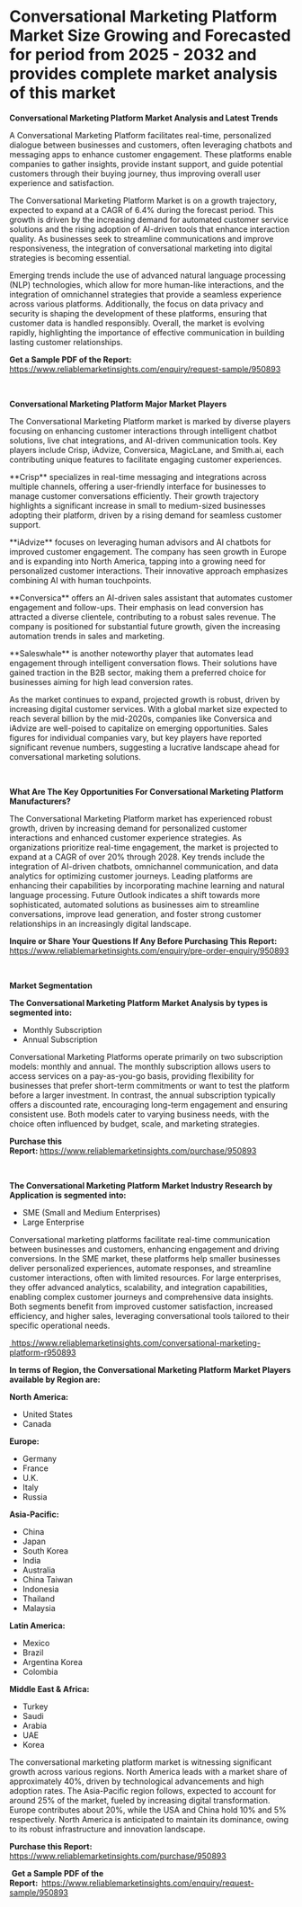 <p><h1>Conversational Marketing Platform Market Size Growing and Forecasted for period from 2025 - 2032 and provides complete market analysis of this market</h1></p><p><strong>Conversational Marketing Platform Market Analysis and Latest Trends</strong></p>
<p><p>A Conversational Marketing Platform facilitates real-time, personalized dialogue between businesses and customers, often leveraging chatbots and messaging apps to enhance customer engagement. These platforms enable companies to gather insights, provide instant support, and guide potential customers through their buying journey, thus improving overall user experience and satisfaction.</p><p>The Conversational Marketing Platform Market is on a growth trajectory, expected to expand at a CAGR of 6.4% during the forecast period. This growth is driven by the increasing demand for automated customer service solutions and the rising adoption of AI-driven tools that enhance interaction quality. As businesses seek to streamline communications and improve responsiveness, the integration of conversational marketing into digital strategies is becoming essential. </p><p>Emerging trends include the use of advanced natural language processing (NLP) technologies, which allow for more human-like interactions, and the integration of omnichannel strategies that provide a seamless experience across various platforms. Additionally, the focus on data privacy and security is shaping the development of these platforms, ensuring that customer data is handled responsibly. Overall, the market is evolving rapidly, highlighting the importance of effective communication in building lasting customer relationships.</p></p>
<p><strong>Get a Sample PDF of the Report:&nbsp;</strong> <a href="https://www.reliablemarketinsights.com/enquiry/request-sample/950893?utm_campaign=3648&utm_medium=2&utm_source=Github&utm_content=ia&utm_term=18042025&utm_id=conversational-marketing-platform">https://www.reliablemarketinsights.com/enquiry/request-sample/950893</a></p>
<p>&nbsp;</p>
<p><strong>Conversational Marketing Platform Major Market Players</strong></p>
<p><p>The Conversational Marketing Platform market is marked by diverse players focusing on enhancing customer interactions through intelligent chatbot solutions, live chat integrations, and AI-driven communication tools. Key players include Crisp, iAdvize, Conversica, MagicLane, and Smith.ai, each contributing unique features to facilitate engaging customer experiences.</p><p>**Crisp** specializes in real-time messaging and integrations across multiple channels, offering a user-friendly interface for businesses to manage customer conversations efficiently. Their growth trajectory highlights a significant increase in small to medium-sized businesses adopting their platform, driven by a rising demand for seamless customer support.</p><p>**iAdvize** focuses on leveraging human advisors and AI chatbots for improved customer engagement. The company has seen growth in Europe and is expanding into North America, tapping into a growing need for personalized customer interactions. Their innovative approach emphasizes combining AI with human touchpoints.</p><p>**Conversica** offers an AI-driven sales assistant that automates customer engagement and follow-ups. Their emphasis on lead conversion has attracted a diverse clientele, contributing to a robust sales revenue. The company is positioned for substantial future growth, given the increasing automation trends in sales and marketing.</p><p>**Saleswhale** is another noteworthy player that automates lead engagement through intelligent conversation flows. Their solutions have gained traction in the B2B sector, making them a preferred choice for businesses aiming for high lead conversion rates.</p><p>As the market continues to expand, projected growth is robust, driven by increasing digital customer services. With a global market size expected to reach several billion by the mid-2020s, companies like Conversica and iAdvize are well-poised to capitalize on emerging opportunities. Sales figures for individual companies vary, but key players have reported significant revenue numbers, suggesting a lucrative landscape ahead for conversational marketing solutions.</p></p>
<p>&nbsp;</p>
<p><strong>What Are The Key Opportunities For Conversational Marketing Platform Manufacturers?</strong></p>
<p><p>The Conversational Marketing Platform market has experienced robust growth, driven by increasing demand for personalized customer interactions and enhanced customer experience strategies. As organizations prioritize real-time engagement, the market is projected to expand at a CAGR of over 20% through 2028. Key trends include the integration of AI-driven chatbots, omnichannel communication, and data analytics for optimizing customer journeys. Leading platforms are enhancing their capabilities by incorporating machine learning and natural language processing. Future Outlook indicates a shift towards more sophisticated, automated solutions as businesses aim to streamline conversations, improve lead generation, and foster strong customer relationships in an increasingly digital landscape.</p></p>
<p><strong>Inquire or Share Your Questions If Any Before Purchasing This Report:</strong> <a href="https://www.reliablemarketinsights.com/enquiry/pre-order-enquiry/950893?utm_campaign=3648&utm_medium=2&utm_source=Github&utm_content=ia&utm_term=18042025&utm_id=conversational-marketing-platform">https://www.reliablemarketinsights.com/enquiry/pre-order-enquiry/950893</a></p>
<p>&nbsp;</p>
<p><strong>Market Segmentation</strong></p>
<p><strong>The Conversational Marketing Platform Market Analysis by types is segmented into:</strong></p>
<p><ul><li>Monthly Subscription</li><li>Annual Subscription</li></ul></p>
<p><p>Conversational Marketing Platforms operate primarily on two subscription models: monthly and annual. The monthly subscription allows users to access services on a pay-as-you-go basis, providing flexibility for businesses that prefer short-term commitments or want to test the platform before a larger investment. In contrast, the annual subscription typically offers a discounted rate, encouraging long-term engagement and ensuring consistent use. Both models cater to varying business needs, with the choice often influenced by budget, scale, and marketing strategies.</p></p>
<p><strong>Purchase this Report:&nbsp;</strong><a href="https://www.reliablemarketinsights.com/purchase/950893?utm_campaign=3648&utm_medium=2&utm_source=Github&utm_content=ia&utm_term=18042025&utm_id=conversational-marketing-platform">https://www.reliablemarketinsights.com/purchase/950893</a></p>
<p>&nbsp;</p>
<p><strong>The Conversational Marketing Platform Market Industry Research by Application is segmented into:</strong></p>
<p><ul><li>SME (Small and Medium Enterprises)</li><li>Large Enterprise</li></ul></p>
<p><p>Conversational marketing platforms facilitate real-time communication between businesses and customers, enhancing engagement and driving conversions. In the SME market, these platforms help smaller businesses deliver personalized experiences, automate responses, and streamline customer interactions, often with limited resources. For large enterprises, they offer advanced analytics, scalability, and integration capabilities, enabling complex customer journeys and comprehensive data insights. Both segments benefit from improved customer satisfaction, increased efficiency, and higher sales, leveraging conversational tools tailored to their specific operational needs.</p></p>
<p><a href="https://www.reliablemarketinsights.com/conversational-marketing-platform-r950893?utm_campaign=3648&utm_medium=2&utm_source=Github&utm_content=ia&utm_term=18042025&utm_id=conversational-marketing-platform">&nbsp;https://www.reliablemarketinsights.com/conversational-marketing-platform-r950893</a></p>
<p><strong>In terms of Region, the Conversational Marketing Platform Market Players available by Region are:</strong></p>
<p>
    <p> <strong> North America: </strong>
        <ul>
            <li>United States</li>
            <li>Canada</li>
        </ul>
        </p> 
    <p> <strong> Europe: </strong>
        <ul>
            <li>Germany</li>
            <li>France</li>
            <li>U.K.</li>
            <li>Italy</li>
            <li>Russia</li>
        </ul>
        </p> 
    <p> <strong> Asia-Pacific: </strong>
        <ul>
            <li>China</li>
            <li>Japan</li>
            <li>South Korea</li>
            <li>India</li>
            <li>Australia</li>
            <li>China Taiwan</li>
            <li>Indonesia</li>
            <li>Thailand</li>
            <li>Malaysia</li>
        </ul>
        </p> 
    <p> <strong> Latin America: </strong>
        <ul>
            <li>Mexico</li>
            <li>Brazil</li>
            <li>Argentina Korea</li>
            <li>Colombia</li>
        </ul>
        </p> 
    <p> <strong> Middle East & Africa: </strong>
        <ul>
            <li>Turkey</li>
            <li>Saudi</li>
            <li>Arabia</li>
            <li>UAE</li>
            <li>Korea</li>
        </ul>
    </p>
    </p>
<p><p>The conversational marketing platform market is witnessing significant growth across various regions. North America leads with a market share of approximately 40%, driven by technological advancements and high adoption rates. The Asia-Pacific region follows, expected to account for around 25% of the market, fueled by increasing digital transformation. Europe contributes about 20%, while the USA and China hold 10% and 5% respectively. North America is anticipated to maintain its dominance, owing to its robust infrastructure and innovation landscape.</p></p>
<p><strong>Purchase this Report: </strong><a href="https://www.reliablemarketinsights.com/purchase/950893?utm_campaign=3648&utm_medium=2&utm_source=Github&utm_content=ia&utm_term=18042025&utm_id=conversational-marketing-platform">https://www.reliablemarketinsights.com/purchase/950893</a></p>
<p>&nbsp;<strong>Get a Sample PDF of the Report:&nbsp;&nbsp;</strong><a href="https://www.reliablemarketinsights.com/enquiry/request-sample/950893?utm_campaign=3648&utm_medium=2&utm_source=Github&utm_content=ia&utm_term=18042025&utm_id=conversational-marketing-platform">https://www.reliablemarketinsights.com/enquiry/request-sample/950893</a></p>
<p><strong></strong></p>
<p><p></p><p></p><p></p></p>